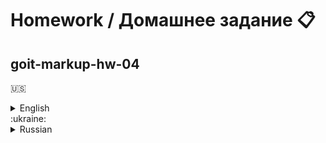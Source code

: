 # Homework / Домашнее задание :clipboard:
## goit-markup-hw-04
:us:
<details>
	<summary>English</summary>
	<ul>
		<li>Create a repository `goit-markup-hw-04`.</li>
		<li>Clone the created repository and copy the files of the previous work into it.</li>
		<li>Add markup and styling for icons and decorative effects for pages from the layout <a href="https://www.figma.com/file/oTYBECAN79dXy19hzWObO4/Web-Studio-(Version-2.1)?node-id=1%3A293"><b>homework #4</b></a>.</li>
		<li>To generate an SVG sprite, use the service <a href="https://icomoon.io/">Icomoon</a>.</li>
    <li>To optimize the created SVG sprite, use the service <a href="https://jakearchibald.github.io/svgomg/">svgomg</a>.</li>
		<li>Set up `GitHub Pages` and add a link to the live page in the header of the GitHub-repository.</li>
	</ul>

## Eligibility criteria for a mentor

### Project

**`«A1»`** At the root of the project there is a folder `images` with images.

**`«A2»`** All vector images (icons) are collected in the `icons.svg` SVG sprite, which is located in the `images` folder.

**`«A3»`** All vector images are optimized.

**`«A4»`** At the root of the project there is a `css` folder with style files.

**`«A5»`** All styles are written in one `styles.css` file, which is located in the `css` folder.

**`«A6»`** There are no capital letters, spaces and transliteration in the file names, only letters and words of the English language.

**`«A7»`** Source code formatted with `Prettier`.

**`«A8»`** All images and text content are taken from the layout.

**`«A9»`** All HTML pages have a style normalizer [`modern-nomalize`](https://github.com/sindresorhus/modern-normalize).

**`«A10»`** The code is written as follows [**manual**](https://codeguide.co/).


### Markup

**`«B1»`** All icons use vector graphics in `svg` format.

**`«B2»`** SVG icons exported correctly. When exporting, the "group" is selected, not the vector itself.

**`«B3»`** All icons from the SVG sprite are added to the HTML using the `<svg>` and `<use>` tags

**`«B4»`** The icon sizes are taken from the layout and given to the `<svg>` element in the HTML file.

**`«B5»`** In the `Contacts` block in the header, envelope and phone icons are added.

**`«B6»`** Added icons to the `Benefits` section.

**`«B7»`** Added icons of social networks in the `Teams` section.

**`«B8»`** Company icons have been added to the `Clients` section.

**`«B9»`** Added icons of social networks in the `footer`.

## Formalization

**`«C1»`** A large faded image (below the header) is used as a background. For darkening, a multi-layered background with a gradient is used.

**`«C2»`** The background image in the block under the header is not stretched wider than its original size of `1600px`.

**`«C3»`** There is a permanent shadow effect in the cards of the `Our team` section.

**`«C4»`** In the cards of the `Portfolio` page there is a shadow effect when hovering anywhere in the card.

**`«C5»`** In the filter (list of buttons) of the `Portfolio` page, there is a shadow effect when hovering or focusing on buttons.

**`«C6»`** On hover or focus, the icons should go to the active state - change color if it is specified in the layout.
</details>
:ukraine:
<details>
<summary>Russian</summary>
 	<ul>
		<li>Создай репозиторий `goit-markup-hw-04`.</li>
		<li>Склонируй созданный репозиторий и скопируй в него файлы предыдущей работы.</li>
		<li>Добавь разметку и оформление иконок и декоративных эффектов для страниц из макета <a href="https://www.figma.com/file/oTYBECAN79dXy19hzWObO4/Web-Studio-(Version-2.1)?node-id=1%3A293"><b>homework #4</b></a>.</li>
		<li>Для генерации SVG-спрайта используй сервис <a href="https://icomoon.io/">Icomoon</a>.</li>
    <li>Для оптимизации созданного SVG-спрайта используй сервис <a href="https://jakearchibald.github.io/svgomg/">svgomg</a>.</li>
		<li>Настрой `GitHub Pages` и добавь ссылку на живую страницу в шапку GitHub-репозитория.</li>
	</ul>
  
## Критерии приёма работы наставником

### Проект

**`«A1»`** В корне проекта есть папка `images` с изображениями.

**`«A2»`** Все векторные изображения (иконки) собраны в SVG-спрайт `icons.svg`, который лежит в папке `images`.

**`«A3»`** Все векторные изображения оптимизированы.

**`«A4»`** В корне проекта есть папка `css` с файлами стилей.

**`«A5»`** Все стили написаны в одном файле `styles.css`, который находится в
папке `css`.

**`«A6»`** В названиях файлов нет заглавных букв, пробелов и транслита, только
буквы и слова английского языка.

**`«A7»`** Исходный код отформатирован при помощи `Prettier`.

**`«A8»`** Все изображения и текстовый контент взяты из макета.

**`«A9»`** На всех HTML-страницах подключен нормализатор стилей
[`modern-nomalize`](https://github.com/sindresorhus/modern-normalize).

**`«A10»`** Код написан следуя [**руководству**](https://codeguide.co/).

### Разметка

**`«B1»`** Для всех иконок используется векторная графика в формате `svg`.

**`«B2»`** SVG-иконки экспортированы правильно. При экспорте выбрана «группа», а
не сам вектор.

**`«B3»`** Все иконки из SVG-спрайта добавлены в HTML при помощи тегов `<svg>` и
`<use>`

**`«B4»`** Размеры иконок взяты из макета и заданы элементу `<svg>` в
HTML-файле.

**`«B5»`** В блоке `Контактов` в шапке, добавлены иконки конверта и телефона.

**`«B6»`** В секции `Преимуществ` добавлены иконки.

**`«B7»`** В секции `Команды` добавлены иконки соцсетей.

**`«B8»`** В секции `Клиентов` добавлены иконки компаний.

**`«B9»`** В `футере` добавлены иконки соцсетей.

## Оформление

**`«C1»`** Большое изображение с эффектом затемнения (под хедером) выполнено как
фон. Для затемнения используется многослойный фон с градиентом.

**`«C2»`** Фоновое изображение в блоке под хедером не растягивается шире своего
оригинального размера `1600рх`.

**`«C3»`** В карточках секции `Наша команда` есть постоянный эффект тени.

**`«C4»`** В карточках страницы `Портфолио` есть эффект тени при ховере в любом
месте карточки.

**`«C5»`** В фильтре (список кнопок) страницы `Портфолио` есть эффект тени при
ховере или фокусе на кнопки.

**`«C6»`** При ховере или фокусе, иконки должны переходить в активное
состояние - изменять цвет, если это указано в макете.
</details>


